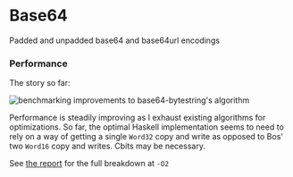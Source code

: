 # Base64


Padded and unpadded base64 and base64url encodings


### Performance

The story so far:

![benchmarking improvements to `base64-bytestring`'s algorithm](https://i.imgur.com/oBDiFPR.png)

Performance is steadily improving as I exhaust existing algorithms for optimizations. So far, the optimal Haskell implementation seems to need to rely on a way of getting a single `Word32` copy and write as opposed to Bos' two `Word16` copy and writes. Cbits may be necessary.

See [the report](bench/base64.html) for the full breakdown at `-O2`
